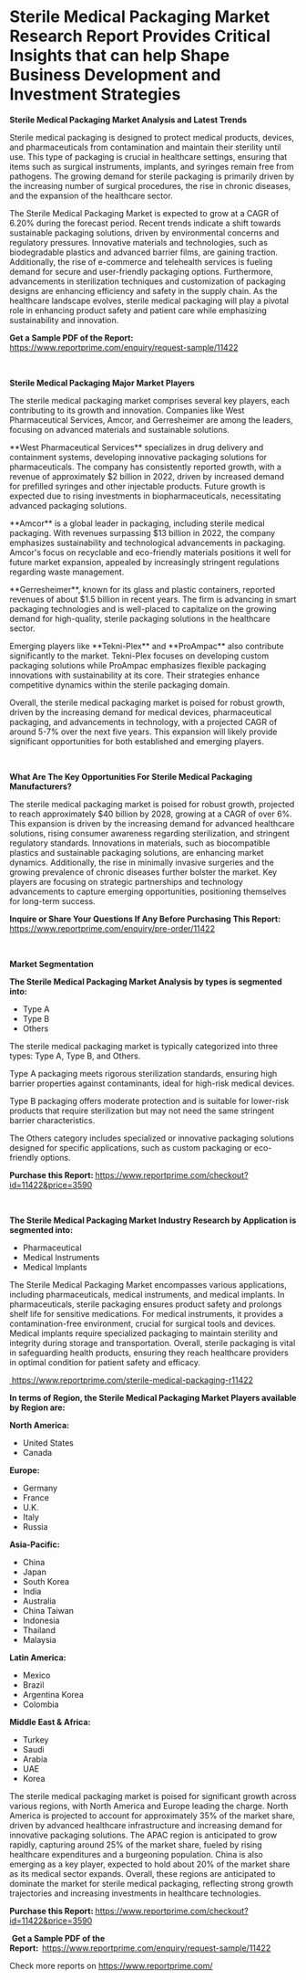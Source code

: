 <p><h1>Sterile Medical Packaging Market Research Report Provides Critical Insights that can help Shape Business Development and Investment Strategies</h1></p><p><strong>Sterile Medical Packaging Market Analysis and Latest Trends</strong></p>
<p><p>Sterile medical packaging is designed to protect medical products, devices, and pharmaceuticals from contamination and maintain their sterility until use. This type of packaging is crucial in healthcare settings, ensuring that items such as surgical instruments, implants, and syringes remain free from pathogens. The growing demand for sterile packaging is primarily driven by the increasing number of surgical procedures, the rise in chronic diseases, and the expansion of the healthcare sector.</p><p>The Sterile Medical Packaging Market is expected to grow at a CAGR of 6.20% during the forecast period. Recent trends indicate a shift towards sustainable packaging solutions, driven by environmental concerns and regulatory pressures. Innovative materials and technologies, such as biodegradable plastics and advanced barrier films, are gaining traction. Additionally, the rise of e-commerce and telehealth services is fueling demand for secure and user-friendly packaging options. Furthermore, advancements in sterilization techniques and customization of packaging designs are enhancing efficiency and safety in the supply chain. As the healthcare landscape evolves, sterile medical packaging will play a pivotal role in enhancing product safety and patient care while emphasizing sustainability and innovation.</p></p>
<p><strong>Get a Sample PDF of the Report:&nbsp;</strong> <a href="https://www.reportprime.com/enquiry/request-sample/11422?utm_campaign=3531&utm_medium=2&utm_source=Github&utm_content=ia&utm_term=20032025&utm_id=sterile-medical-packaging">https://www.reportprime.com/enquiry/request-sample/11422</a></p>
<p>&nbsp;</p>
<p><strong>Sterile Medical Packaging Major Market Players</strong></p>
<p><p>The sterile medical packaging market comprises several key players, each contributing to its growth and innovation. Companies like West Pharmaceutical Services, Amcor, and Gerresheimer are among the leaders, focusing on advanced materials and sustainable solutions.</p><p>**West Pharmaceutical Services** specializes in drug delivery and containment systems, developing innovative packaging solutions for pharmaceuticals. The company has consistently reported growth, with a revenue of approximately $2 billion in 2022, driven by increased demand for prefilled syringes and other injectable products. Future growth is expected due to rising investments in biopharmaceuticals, necessitating advanced packaging solutions.</p><p>**Amcor** is a global leader in packaging, including sterile medical packaging. With revenues surpassing $13 billion in 2022, the company emphasizes sustainability and technological advancements in packaging. Amcor's focus on recyclable and eco-friendly materials positions it well for future market expansion, appealed by increasingly stringent regulations regarding waste management.</p><p>**Gerresheimer**, known for its glass and plastic containers, reported revenues of about $1.5 billion in recent years. The firm is advancing in smart packaging technologies and is well-placed to capitalize on the growing demand for high-quality, sterile packaging solutions in the healthcare sector.</p><p>Emerging players like **Tekni-Plex** and **ProAmpac** also contribute significantly to the market. Tekni-Plex focuses on developing custom packaging solutions while ProAmpac emphasizes flexible packaging innovations with sustainability at its core. Their strategies enhance competitive dynamics within the sterile packaging domain.</p><p>Overall, the sterile medical packaging market is poised for robust growth, driven by the increasing demand for medical devices, pharmaceutical packaging, and advancements in technology, with a projected CAGR of around 5-7% over the next five years. This expansion will likely provide significant opportunities for both established and emerging players.</p></p>
<p>&nbsp;</p>
<p><strong>What Are The Key Opportunities For Sterile Medical Packaging Manufacturers?</strong></p>
<p><p>The sterile medical packaging market is poised for robust growth, projected to reach approximately $40 billion by 2028, growing at a CAGR of over 6%. This expansion is driven by the increasing demand for advanced healthcare solutions, rising consumer awareness regarding sterilization, and stringent regulatory standards. Innovations in materials, such as biocompatible plastics and sustainable packaging solutions, are enhancing market dynamics. Additionally, the rise in minimally invasive surgeries and the growing prevalence of chronic diseases further bolster the market. Key players are focusing on strategic partnerships and technology advancements to capture emerging opportunities, positioning themselves for long-term success.</p></p>
<p><strong>Inquire or Share Your Questions If Any Before Purchasing This Report:</strong> <a href="https://www.reportprime.com/enquiry/pre-order/11422?utm_campaign=3531&utm_medium=2&utm_source=Github&utm_content=ia&utm_term=20032025&utm_id=sterile-medical-packaging">https://www.reportprime.com/enquiry/pre-order/11422</a></p>
<p>&nbsp;</p>
<p><strong>Market Segmentation</strong></p>
<p><strong>The Sterile Medical Packaging Market Analysis by types is segmented into:</strong></p>
<p><ul><li>Type A</li><li>Type B</li><li>Others</li></ul></p>
<p><p>The sterile medical packaging market is typically categorized into three types: Type A, Type B, and Others. </p><p>Type A packaging meets rigorous sterilization standards, ensuring high barrier properties against contaminants, ideal for high-risk medical devices. </p><p>Type B packaging offers moderate protection and is suitable for lower-risk products that require sterilization but may not need the same stringent barrier characteristics. </p><p>The Others category includes specialized or innovative packaging solutions designed for specific applications, such as custom packaging or eco-friendly options.</p></p>
<p><strong>Purchase this Report:&nbsp;</strong><a href="https://www.reportprime.com/checkout?id=11422&price=3590&utm_campaign=3531&utm_medium=2&utm_source=Github&utm_content=ia&utm_term=20032025&utm_id=sterile-medical-packaging">https://www.reportprime.com/checkout?id=11422&price=3590</a></p>
<p>&nbsp;</p>
<p><strong>The Sterile Medical Packaging Market Industry Research by Application is segmented into:</strong></p>
<p><ul><li>Pharmaceutical</li><li>Medical Instruments</li><li>Medical Implants</li></ul></p>
<p><p>The Sterile Medical Packaging Market encompasses various applications, including pharmaceuticals, medical instruments, and medical implants. In pharmaceuticals, sterile packaging ensures product safety and prolongs shelf life for sensitive medications. For medical instruments, it provides a contamination-free environment, crucial for surgical tools and devices. Medical implants require specialized packaging to maintain sterility and integrity during storage and transportation. Overall, sterile packaging is vital in safeguarding health products, ensuring they reach healthcare providers in optimal condition for patient safety and efficacy.</p></p>
<p><a href="https://www.reportprime.com/sterile-medical-packaging-r11422?utm_campaign=3531&utm_medium=2&utm_source=Github&utm_content=ia&utm_term=20032025&utm_id=sterile-medical-packaging">&nbsp;https://www.reportprime.com/sterile-medical-packaging-r11422</a></p>
<p><strong>In terms of Region, the Sterile Medical Packaging Market Players available by Region are:</strong></p>
<p>
    <p> <strong> North America: </strong>
        <ul>
            <li>United States</li>
            <li>Canada</li>
        </ul>
        </p> 
    <p> <strong> Europe: </strong>
        <ul>
            <li>Germany</li>
            <li>France</li>
            <li>U.K.</li>
            <li>Italy</li>
            <li>Russia</li>
        </ul>
        </p> 
    <p> <strong> Asia-Pacific: </strong>
        <ul>
            <li>China</li>
            <li>Japan</li>
            <li>South Korea</li>
            <li>India</li>
            <li>Australia</li>
            <li>China Taiwan</li>
            <li>Indonesia</li>
            <li>Thailand</li>
            <li>Malaysia</li>
        </ul>
        </p> 
    <p> <strong> Latin America: </strong>
        <ul>
            <li>Mexico</li>
            <li>Brazil</li>
            <li>Argentina Korea</li>
            <li>Colombia</li>
        </ul>
        </p> 
    <p> <strong> Middle East & Africa: </strong>
        <ul>
            <li>Turkey</li>
            <li>Saudi</li>
            <li>Arabia</li>
            <li>UAE</li>
            <li>Korea</li>
        </ul>
    </p>
    </p>
<p><p>The sterile medical packaging market is poised for significant growth across various regions, with North America and Europe leading the charge. North America is projected to account for approximately 35% of the market share, driven by advanced healthcare infrastructure and increasing demand for innovative packaging solutions. The APAC region is anticipated to grow rapidly, capturing around 25% of the market share, fueled by rising healthcare expenditures and a burgeoning population. China is also emerging as a key player, expected to hold about 20% of the market share as its medical sector expands. Overall, these regions are anticipated to dominate the market for sterile medical packaging, reflecting strong growth trajectories and increasing investments in healthcare technologies.</p></p>
<p><strong>Purchase this Report: </strong><a href="https://www.reportprime.com/checkout?id=11422&price=3590&utm_campaign=3531&utm_medium=2&utm_source=Github&utm_content=ia&utm_term=20032025&utm_id=sterile-medical-packaging">https://www.reportprime.com/checkout?id=11422&price=3590</a></p>
<p>&nbsp;<strong>Get a Sample PDF of the Report:&nbsp;&nbsp;</strong><a href="https://www.reportprime.com/enquiry/request-sample/11422?utm_campaign=3531&utm_medium=2&utm_source=Github&utm_content=ia&utm_term=20032025&utm_id=sterile-medical-packaging">https://www.reportprime.com/enquiry/request-sample/11422</a></p>
<p><strong></strong></p>
<p>Check more reports on <a href="https://www.reportprime.com/?utm_campaign=3531&utm_medium=2&utm_source=Github&utm_content=ia&utm_term=20032025&utm_id=sterile-medical-packaging">https://www.reportprime.com/</a></p>